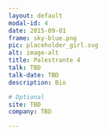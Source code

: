 ```yaml
---
layout: default
modal-id: 4
date: 2015-09-01
frame: sky-blue.png
pic: placeholder_girl.svg
alt: image-alt
title: Palestrante 4
talk: TBD
talk-date: TBD
description: Bio

# Optional
site: TBD
company: TBD

---
```

